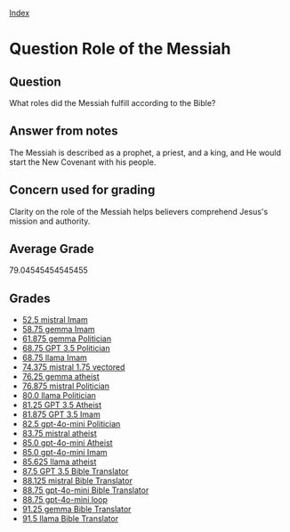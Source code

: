 
[Index](../../index.md)
# Question Role of the Messiah
## Question
What roles did the Messiah fulfill according to the Bible?

## Answer from notes
The Messiah is described as a prophet, a priest, and a king, and He would start the New Covenant with his people.

## Concern used for grading
Clarity on the role of the Messiah helps believers comprehend Jesus's mission and authority.

## Average Grade
79.04545454545455

## Grades
 * [52.5 mistral Imam](../answers/mistral_Imam/Role_of_the_Messiah.md)
 * [58.75 gemma Imam](../answers/gemma_Imam/Role_of_the_Messiah.md)
 * [61.875 gemma Politician](../answers/gemma_Politician/Role_of_the_Messiah.md)
 * [68.75 GPT 3.5 Politician](../answers/GPT_3.5_Politician/Role_of_the_Messiah.md)
 * [68.75 llama Imam](../answers/llama_Imam/Role_of_the_Messiah.md)
 * [74.375 mistral 1.75 vectored](../answers/mistral_1.75_vectored/Role_of_the_Messiah.md)
 * [76.25 gemma atheist](../answers/gemma_atheist/Role_of_the_Messiah.md)
 * [76.875 mistral Politician](../answers/mistral_Politician/Role_of_the_Messiah.md)
 * [80.0 llama Politician](../answers/llama_Politician/Role_of_the_Messiah.md)
 * [81.25 GPT 3.5 Atheist](../answers/GPT_3.5_Atheist/Role_of_the_Messiah.md)
 * [81.875 GPT 3.5 Imam](../answers/GPT_3.5_Imam/Role_of_the_Messiah.md)
 * [82.5 gpt-4o-mini Politician](../answers/gpt-4o-mini_Politician/Role_of_the_Messiah.md)
 * [83.75 mistral atheist](../answers/mistral_atheist/Role_of_the_Messiah.md)
 * [85.0 gpt-4o-mini Atheist](../answers/gpt-4o-mini_Atheist/Role_of_the_Messiah.md)
 * [85.0 gpt-4o-mini Imam](../answers/gpt-4o-mini_Imam/Role_of_the_Messiah.md)
 * [85.625 llama atheist](../answers/llama_atheist/Role_of_the_Messiah.md)
 * [87.5 GPT 3.5 Bible Translator](../answers/GPT_3.5_Bible_Translator/Role_of_the_Messiah.md)
 * [88.125 mistral Bible Translator](../answers/mistral_Bible_Translator/Role_of_the_Messiah.md)
 * [88.75 gpt-4o-mini Bible Translator](../answers/gpt-4o-mini_Bible_Translator/Role_of_the_Messiah.md)
 * [88.75 gpt-4o-mini loop](../answers/gpt-4o-mini_loop/Role_of_the_Messiah.md)
 * [91.25 gemma Bible Translator](../answers/gemma_Bible_Translator/Role_of_the_Messiah.md)
 * [91.5 llama Bible Translator](../answers/llama_Bible_Translator/Role_of_the_Messiah.md)
